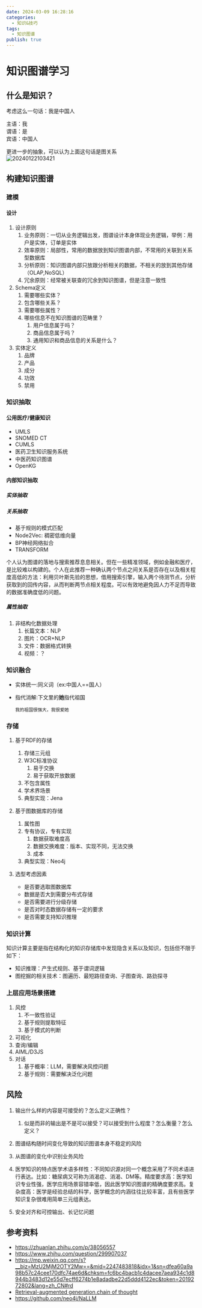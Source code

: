 ```yaml
---
date: 2024-03-09 16:28:16
categories:
  - 知识&技巧
tags:
  - 知识图谱
publish: true
---
```


# 知识图谱学习

## 什么是知识？

考虑这么一句话：我是中国人

主语：我  
谓语：是  
宾语：中国人

更进一步的抽象，可以认为上面这句话是图关系  
![20240122103421](https://cdn.jsdmirror.com/gh/kkyeer/picbed/20240122103421.png)

## 构建知识图谱

### 建模

#### 设计

1. 设计原则
    1. 业务原则：一切从业务逻辑出发，图谱设计本身体现业务逻辑，举例：用户是实体，订单是实体
    2. 效率原则：局部性，常用的数据放到知识图谱内部，不常用的关联到关系型数据库
    3. 分析原则：知识图谱内部只放跟分析相关的数据，不相关的放到其他存储（OLAP,NoSQL）
    4. 冗余原则：经常被关联查的冗余到知识图谱，但是注意一致性
2. Schema定义
    1. 需要哪些实体？
    2. 包含哪些关系？
    3. 需要哪些属性？
    4. 哪些信息不在知识图谱的范畴里？
        1. 用户信息属于吗？
        2. 商品信息属于吗？
        3. 通用知识和商品信息的关系是什么？
3. 实体定义
    1. 品牌
    2. 产品
    3. 成分
    4. 功效
    5. 禁用

### 知识抽取

#### 公用医疗/健康知识

- UMLS
- SNOMED CT
- CUMLS
- 医药卫生知识服务系统
- 中医药知识图谱
- OpenKG

#### 内部知识抽取

##### 实体抽取

##### 关系抽取

- 基于规则的模式匹配
- Node2Vec: 稠密低维向量
- BP神经网络拟合
- TRANSFORM

个人认为图谱的落地与搜索推荐息息相关。但在一些精准领域，例如金融和医疗，是比较难以构建的。个人在此推荐一种确认两个节点之间关系是否存在以及相关程度高低的方法：利用贝叶斯先验的思想，借用搜索引擎，输入两个待测节点，分析获取到的回传内容，从而判断两节点相关程度。可以有效地避免因人力不足而导致的数据准确度低的问题。

##### 属性抽取

1. 非结构化数据处理
    1. 长篇文本：NLP
    2. 图片：OCR+NLP
    3. 文件：数据格式转换
    4. 视频：？

### 知识融合

- 实体统一:同义词（ex:中国人==国人）

- 指代消解:下文里的**她**指代祖国

    ```text
    我的祖国很强大，我很爱她
    ```

### 存储

1. 基于RDF的存储

    1. 存储三元组
    2. W3C标准协议
        1. 易于交换
        2. 易于获取开放数据
    3. 不包含属性
    4. 学术界场景
    5. 典型实现：Jena
2. 基于图数据库的存储

    1. 属性图
    2. 专有协议，专有实现
        1. 数据获取难度高
        2. 数据交换难度：版本、实现不同，无法交换
        3. 成本
    3. 典型实现：Neo4j
3. 选型考虑因素

    - 是否要选取图数据库
    - 数据是否大到需要分布式存储
    - 是否需要进行分级存储
    - 是否对时态数据存储有一定的要求
    - 是否需要支持知识推理

### 知识计算

知识计算主要是指在结构化的知识存储库中发现隐含关系以及知识，包括但不限于如下：

- 知识推理：产生式规则、基于谓词逻辑
- 图挖掘的相关技术：图遍历、最短路径查询、子图查询、路劲探寻

### 上层应用场景搭建

1. 风控
    1. 不一致性验证
    2. 基于规则提取特征
    3. 基于模式的判断
2. 可视化
3. 查询/编辑
4. AIML/D3JS
5. 对话
    1. 基于概率：LLM，需要解决风控问题
    2. 基于规则：需要解决泛化问题

## 风险

1. 输出什么样的内容是可接受的？怎么定义正确性？
    1. 似是而非的输出是不是可以接受？可以接受到什么程度？怎么衡量？怎么定义？

2. 图谱结构随时间变化导致的知识图谱本身不稳定的风险
3. 从图谱的变化中识别业务风险
4. 医学知识的特点医学术语多样性：不同知识源对同一个概念采用了不同术语进行表达。比如：糖尿病又可称为消渴症、消渴、DM等。精度要求高：医学知识专业性强，医学应用场景容错率低，因此医学知识图谱的精确度要求高。复杂度高：医学是经验总结的科学，医学概念的内涵往往比较丰富，且有些医学知识复杂很难用简单三元组表达。
5. 安全对齐和可控输出、长记忆问题

## 参考资料

- <https://zhuanlan.zhihu.com/p/38056557>
- <https://www.zhihu.com/question/299907037>
- <https://mp.weixin.qq.com/s?__biz=MzU2MjM2OTY2Mw==&mid=2247483818&idx=1&sn=dfea60a9a98b57c24cee170dfc74ae6d&chksm=fc6bc4bacb1c4dacee7aea934c1d8944b3483d12e55d7ecff6274b1e8adadbe22d5ddd4122ec&token=2019272802&lang=zh_CN#rd>
- [Retrieval-augmented generation,chain of thought](https://neo4j.com/developer-blog/knowledge-graphs-llms-multi-hop-question-answering/)
- <https://github.com/neo4j/NaLLM>
